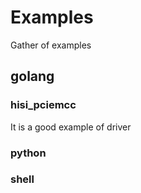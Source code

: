 # Examples
Gather of examples

## golang



### hisi_pciemcc

It is a good example of driver



### python



### shell



